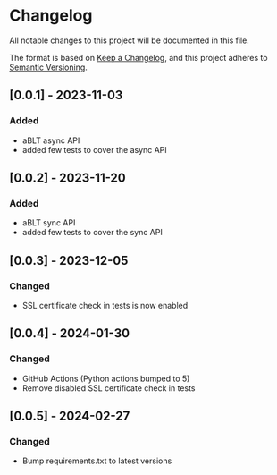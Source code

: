 # Changelog

All notable changes to this project will be documented in this file.

The format is based on [Keep a Changelog](https://keepachangelog.com/en/1.0.0/),
and this project adheres to [Semantic Versioning](https://semver.org/spec/v2.0.0.html).

## [0.0.1] - 2023-11-03

### Added
- aBLT async API
- added few tests to cover the async API

## [0.0.2] - 2023-11-20

### Added
- aBLT sync API
- added few tests to cover the sync API

## [0.0.3] - 2023-12-05

### Changed
- SSL certificate check in tests is now enabled

## [0.0.4] - 2024-01-30

### Changed
- GitHub Actions (Python actions bumped to 5)
- Remove disabled SSL certificate check in tests

## [0.0.5] - 2024-02-27

### Changed
- Bump requirements.txt to latest versions

